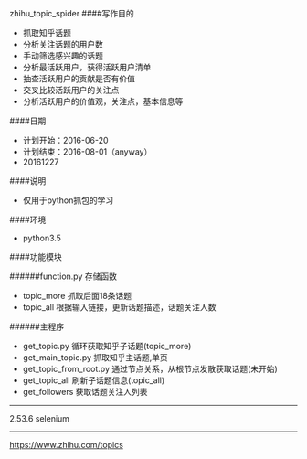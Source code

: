 zhihu_topic_spider
####写作目的
+ 抓取知乎话题
+ 分析关注话题的用户数
+ 手动筛选感兴趣的话题
+ 分析最活跃用户，获得活跃用户清单
+ 抽查活跃用户的贡献是否有价值
+ 交叉比较活跃用户的关注点
+ 分析活跃用户的价值观，关注点，基本信息等

####日期
+ 计划开始：2016-06-20
+ 计划结束：2016-08-01（anyway）
+ 20161227

####说明
+ 仅用于python抓包的学习


####环境
+ python3.5

####功能模块

######function.py     存储函数
+ topic_more        抓取后面18条话题
+ topic_all         根据输入链接，更新话题描述，话题关注人数 

######主程序
+ get_topic.py     循环获取知乎子话题(topic_more)
+ get_main_topic.py 抓取知乎主话题,单页
+ get_topic_from_root.py      通过节点关系，从根节点发散获取话题(未开始)
+ get_topic_all      刷新子话题信息(topic_all)
+ get_followers      获取话题关注人列表


---
2.53.6 selenium


---
https://www.zhihu.com/topics